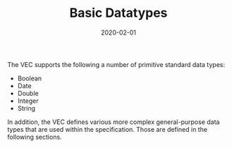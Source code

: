 ﻿---
title: Basic Datatypes
toc: false
type: specs
layout:  package
date: "2020-02-01"
draft: false
specification: VEC
version: 1.2.0
documentType: "Recommendation"
elementType:  Package
menu:
  VEC-1.2.0:    
    identifier: basic-datatypes
    weight: 1002 

# Prev/next pager order (if `docs_section_pager` enabled in `params.toml`)
weight: 1002
---
<p> The VEC&#160;supports the following a number of primitive standard data types:      </p>      <ul>       <li> Boolean        </li>       <li> Date        </li>       <li> Double        </li>       <li> Integer        </li>       <li> String        </li>     </ul>     <p> In addition, the VEC defines various more complex general-purpose data types that are used within the specification. Those are defined in the following sections.      </p>